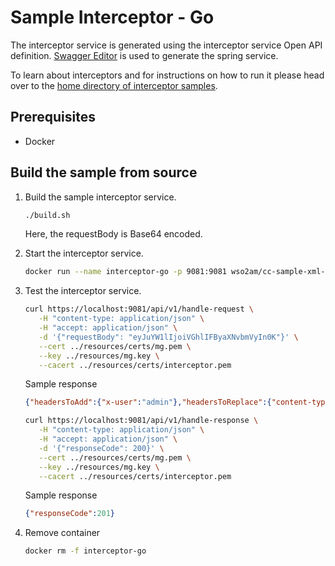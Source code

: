 # Sample Interceptor - Go

The interceptor service is generated using the interceptor service Open API definition.
[Swagger Editor](https://editor.swagger.io/) is used to generate the spring service.

To learn about interceptors and for instructions on how to run it please head over to the
[home directory of interceptor samples](../README.md#samples).

## Prerequisites
- Docker

## Build the sample from source

1. Build the sample interceptor service.
   ```sh
   ./build.sh
   ```
   Here, the requestBody is Base64 encoded.

2. Start the interceptor service.
   ```sh
   docker run --name interceptor-go -p 9081:9081 wso2am/cc-sample-xml-interceptor-go:v1.0.0
   ```

3. Test the interceptor service.
   ```sh
   curl https://localhost:9081/api/v1/handle-request \
      -H "content-type: application/json" \
      -H "accept: application/json" \
      -d '{"requestBody": "eyJuYW1lIjoiVGhlIFByaXNvbmVyIn0K"}' \
      --cert ../resources/certs/mg.pem \
      --key ../resources/mg.key \
      --cacert ../resources/certs/interceptor.pem
   ```
   Sample response
   ```json
   {"headersToAdd":{"x-user":"admin"},"headersToReplace":{"content-type":"application/xml"},"body":"PG5hbWU+VGhlIFByaXNvbmVyPC9uYW1lPg=="}
   ```
   
   ```sh
   curl https://localhost:9081/api/v1/handle-response \
      -H "content-type: application/json" \
      -H "accept: application/json" \
      -d '{"responseCode": 200}' \
      --cert ../resources/certs/mg.pem \
      --key ../resources/mg.key \
      --cacert ../resources/certs/interceptor.pem
   ```
   Sample response
   ```json
   {"responseCode":201}
   ```

4. Remove container
   ```sh
   docker rm -f interceptor-go
   ```
